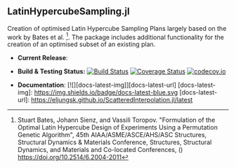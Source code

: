 ## LatinHypercubeSampling.jl

Creation of optimised Latin Hypercube Sampling Plans largely based on the work by Bates et al. [^Bates]. The package includes additional functionality for the creation of an optimised subset of an existing plan.

- **Current Release**:

- **Build & Testing Status:**
  [![Build Status](https://travis-ci.org/mrurq/LatinHypercubeSampling.jl.svg?branch=master)](https://travis-ci.org/mrurq/LatinHypercubeSampling.jl)
  [![Coverage Status](https://coveralls.io/repos/mrurq/LatinHypercubeSampling.jl/badge.svg?branch=master&service=github)](https://coveralls.io/github/mrurq/LatinHypercubeSampling.jl?branch=master)
  [![codecov.io](http://codecov.io/github/mrurq/LatinHypercubeSampling.jl/coverage.svg?branch=master)](http://codecov.io/github/mrurq/LatinHypercubeSampling.jl?branch=master)


- **Documentation**: [![][docs-latest-img]][docs-latest-url]
[docs-latest-img]: https://img.shields.io/badge/docs-latest-blue.svg
[docs-latest-url]: https://eljungsk.github.io/ScatteredInterpolation.jl/latest




[^Bates]: Stuart Bates, Johann Sienz, and Vassili Toropov. "Formulation of the Optimal Latin Hypercube Design of Experiments Using a Permutation Genetic Algorithm", 45th AIAA/ASME/ASCE/AHS/ASC Structures, Structural Dynamics & Materials Conference, Structures, Structural Dynamics, and Materials and Co-located Conferences, () https://doi.org/10.2514/6.2004-2011
